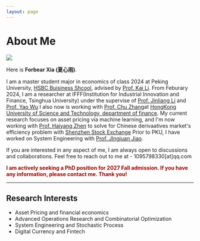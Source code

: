 ```yaml
---
layout: page
---
```


# About Me

<img src="https://caihanlin.com/caihanlin.jpg" class="floatpic">

Here is **Forbear Xia (夏心雨)**.<br>

I am a master student major in economics of class 2024 at Peking University, [HSBC Buisiness Shcool](https://www.phbs.pku.edu.cn/), advised by [Prof. Kai Li](https://www.phbs.pku.edu.cn/2021/fulltime_0318/163.html). From Feburary 2024, I am a researcher at IFFF(Institution for Industrial Innovation and Finance, Tsinghua University) under the supervise of [Prof. Jinliang Li](https://www.sem.tsinghua.edu.cn/info/1189/33123.htm) and [Prof. Yao Wu](https://eco.btbu.edu.cn/szdw/axspx/jrbxx1/c38b99c54bd54dfebe297be0a12c8a05.htm)  I also now is working with [Prof. Chu Zhang](https://bm.hkust.edu.hk/zh-cn/faculty/zhang-chu)at [HongKong University of Science and Technology, department of finance](https://fina.hkust.edu.hk/). My current research focuses on asset pricing via machine learning, and I'm now working with [Prof. Haiyang Zhen](https://www.phbs.pku.edu.cn/2019/fulltime_0920/138.html) to solve for Chinese derivaatives market's efficiency problem with [Shenzhen Stock Exchange](https://www.szse.cn/aboutus/sse/introduction/index.html)
Prior to PKU,  I have worked on System Engineering with [Prof. JIngjuan Jiao](http://sem.bjtu.edu.cn/show-594-205.html). 

If you are interested in any aspect of me, I am always open to discussions and collaborations. Feel free to reach out to me at - 1095798330[at]qq.com

**<font color="#990000">I am actively seeking a PhD position for 2027 Fall admission. If you have any information, please contact me. Thank you!</font>**

---

## Research Interests

- Asset Pricing and financial economics
- Advanced Operations Research and Combinatorial Optimization
- System Engineering and Stochastic Process
- Digital Currency and Fintech






